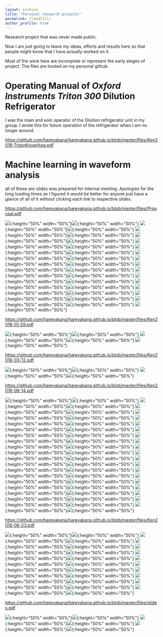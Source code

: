 ```yaml
---
layout: archive
title: "Personal research projects"
permalink: /landfill/
author_profile: true
---
```


Research project that was never made public. 

Now I am just going to leave my ideas, efforts and results here so that people might know that I have actually worked on it.

Most of the work here are incomplete or represent the early stages of project. The files are hosted on my personal github.

Operating Manual of *Oxford Instruments Triton 300* Dilution Refrigerator
====
I was the main and solo operator of the Dilution refrigerator unit in my group. I wrote this for future operation of the refrigerator when I am no longer around.

<https://github.com/hareyakana/hareyakana.github.io/blob/master/files/Ken2018-TritonKnowHow.pdf>

Machine learning in waveform analysis
=====
all of these are slides was prepared for internal meeting. Apologies for the long loading times as I figured it would be better for anyone just have a glance of all of it without clicking each link to respective slides.

<https://github.com/hareyakana/hareyakana.github.io/blob/master/files/Proposal.pdf>

![](https://raw.githubusercontent.com/hareyakana/hareyakana.github.io/master/files/Proposal-01.jpg){:height="50%" width="50%"}![](https://raw.githubusercontent.com/hareyakana/hareyakana.github.io/master/files/Proposal-02.jpg){:height="50%" width="50%"}
![](https://raw.githubusercontent.com/hareyakana/hareyakana.github.io/master/files/Proposal-03.jpg){:height="50%" width="50%"}![](https://raw.githubusercontent.com/hareyakana/hareyakana.github.io/master/files/Proposal-04.jpg){:height="50%" width="50%"}
![](https://raw.githubusercontent.com/hareyakana/hareyakana.github.io/master/files/Proposal-05.jpg){:height="50%" width="50%"}![](https://raw.githubusercontent.com/hareyakana/hareyakana.github.io/master/files/Proposal-06.jpg){:height="50%" width="50%"}
![](https://raw.githubusercontent.com/hareyakana/hareyakana.github.io/master/files/Proposal-07.jpg){:height="50%" width="50%"}![](https://raw.githubusercontent.com/hareyakana/hareyakana.github.io/master/files/Proposal-08.jpg){:height="50%" width="50%"}
![](https://raw.githubusercontent.com/hareyakana/hareyakana.github.io/master/files/Proposal-09.jpg){:height="50%" width="50%"}![](https://raw.githubusercontent.com/hareyakana/hareyakana.github.io/master/files/Proposal-10.jpg){:height="50%" width="50%"}
![](https://raw.githubusercontent.com/hareyakana/hareyakana.github.io/master/files/Proposal-11.jpg){:height="50%" width="50%"}![](https://raw.githubusercontent.com/hareyakana/hareyakana.github.io/master/files/Proposal-12.jpg){:height="50%" width="50%"}
![](https://raw.githubusercontent.com/hareyakana/hareyakana.github.io/master/files/Proposal-13.jpg){:height="50%" width="50%"}![](https://raw.githubusercontent.com/hareyakana/hareyakana.github.io/master/files/Proposal-14.jpg){:height="50%" width="50%"}
![](https://raw.githubusercontent.com/hareyakana/hareyakana.github.io/master/files/Proposal-15.jpg){:height="50%" width="50%"}![](https://raw.githubusercontent.com/hareyakana/hareyakana.github.io/master/files/Proposal-16.jpg){:height="50%" width="50%"}
![](https://raw.githubusercontent.com/hareyakana/hareyakana.github.io/master/files/Proposal-17.jpg){:height="50%" width="50%"}![](https://raw.githubusercontent.com/hareyakana/hareyakana.github.io/master/files/Proposal-18.jpg){:height="50%" width="50%"}
![](https://raw.githubusercontent.com/hareyakana/hareyakana.github.io/master/files/Proposal-19.jpg){:height="50%" width="50%"}![](https://raw.githubusercontent.com/hareyakana/hareyakana.github.io/master/files/Proposal-20.jpg){:height="50%" width="50%"}
![](https://raw.githubusercontent.com/hareyakana/hareyakana.github.io/master/files/Proposal-21.jpg){:height="50%" width="50%"}![](https://raw.githubusercontent.com/hareyakana/hareyakana.github.io/master/files/Proposal-22.jpg){:height="50%" width="50%"}
![](https://raw.githubusercontent.com/hareyakana/hareyakana.github.io/master/files/Proposal-23.jpg){:height="50%" width="50%"}![](https://raw.githubusercontent.com/hareyakana/hareyakana.github.io/master/files/Proposal-24.jpg){:height="50%" width="50%"}
![](https://raw.githubusercontent.com/hareyakana/hareyakana.github.io/master/files/Proposal-25.jpg){:height="50%" width="50%"}![](https://raw.githubusercontent.com/hareyakana/hareyakana.github.io/master/files/Proposal-26.jpg){:height="50%" width="50%"}
![](https://raw.githubusercontent.com/hareyakana/hareyakana.github.io/master/files/Proposal-27.jpg){:height="50%" width="50%"}![](https://raw.githubusercontent.com/hareyakana/hareyakana.github.io/master/files/Proposal-28.jpg){:height="50%" width="50%"}
![](https://raw.githubusercontent.com/hareyakana/hareyakana.github.io/master/files/Proposal-29.jpg){:height="50%" width="50%"}![](https://raw.githubusercontent.com/hareyakana/hareyakana.github.io/master/files/Proposal-30.jpg){:height="50%" width="50%"}
![](https://raw.githubusercontent.com/hareyakana/hareyakana.github.io/master/files/Proposal-31.jpg){:height="50%" width="50%"}

<https://github.com/hareyakana/hareyakana.github.io/blob/master/files/Ken2018-01-29.pdf>

![](https://raw.githubusercontent.com/hareyakana/hareyakana.github.io/master/files/Ken2018-01-29-1.jpg){:height="50%" width="50%"}![](https://raw.githubusercontent.com/hareyakana/hareyakana.github.io/master/files/Ken2018-01-29-2.jpg){:height="50%" width="50%"}
![](https://raw.githubusercontent.com/hareyakana/hareyakana.github.io/master/files/Ken2018-01-29-3.jpg){:height="50%" width="50%"}![](https://raw.githubusercontent.com/hareyakana/hareyakana.github.io/master/files/Ken2018-01-29-4.jpg){:height="50%" width="50%"}
![](https://raw.githubusercontent.com/hareyakana/hareyakana.github.io/master/files/Ken2018-01-29-5.jpg){:height="50%" width="50%"}


<https://github.com/hareyakana/hareyakana.github.io/blob/master/files/Ken2018-03-12.pdf>

![](https://raw.githubusercontent.com/hareyakana/hareyakana.github.io/master/files/Ken2018-03-12-1.jpg){:height="50%" width="50%"}![](https://raw.githubusercontent.com/hareyakana/hareyakana.github.io/master/files/Ken2018-03-12-2.jpg){:height="50%" width="50%"}
![](https://raw.githubusercontent.com/hareyakana/hareyakana.github.io/master/files/Ken2018-03-12-3.jpg){:height="50%" width="50%"}![](https://raw.githubusercontent.com/hareyakana/hareyakana.github.io/master/files/Ken2018-03-12-4.jpg){:height="50%" width="50%"}

<https://github.com/hareyakana/hareyakana.github.io/blob/master/files/Ken2018-06-14.pdf>

![](https://raw.githubusercontent.com/hareyakana/hareyakana.github.io/master/files/Ken2018-06-14-01.jpg){:height="50%" width="50%"}![](https://raw.githubusercontent.com/hareyakana/hareyakana.github.io/master/files/Ken2018-06-14-02.jpg){:height="50%" width="50%"}
![](https://raw.githubusercontent.com/hareyakana/hareyakana.github.io/master/files/Ken2018-06-14-03.jpg){:height="50%" width="50%"}![](https://raw.githubusercontent.com/hareyakana/hareyakana.github.io/master/files/Ken2018-06-14-04.jpg){:height="50%" width="50%"}
![](https://raw.githubusercontent.com/hareyakana/hareyakana.github.io/master/files/Ken2018-06-14-05.jpg){:height="50%" width="50%"}![](https://raw.githubusercontent.com/hareyakana/hareyakana.github.io/master/files/Ken2018-06-14-06.jpg){:height="50%" width="50%"}
![](https://raw.githubusercontent.com/hareyakana/hareyakana.github.io/master/files/Ken2018-06-14-07.jpg){:height="50%" width="50%"}![](https://raw.githubusercontent.com/hareyakana/hareyakana.github.io/master/files/Ken2018-06-14-08.jpg){:height="50%" width="50%"}
![](https://raw.githubusercontent.com/hareyakana/hareyakana.github.io/master/files/Ken2018-06-14-09.jpg){:height="50%" width="50%"}![](https://raw.githubusercontent.com/hareyakana/hareyakana.github.io/master/files/Ken2018-06-14-10.jpg){:height="50%" width="50%"}
![](https://raw.githubusercontent.com/hareyakana/hareyakana.github.io/master/files/Ken2018-06-14-11.jpg){:height="50%" width="50%"}![](https://raw.githubusercontent.com/hareyakana/hareyakana.github.io/master/files/Ken2018-06-14-12.jpg){:height="50%" width="50%"}
![](https://raw.githubusercontent.com/hareyakana/hareyakana.github.io/master/files/Ken2018-06-14-13.jpg){:height="50%" width="50%"}![](https://raw.githubusercontent.com/hareyakana/hareyakana.github.io/master/files/Ken2018-06-14-14.jpg){:height="50%" width="50%"}
![](https://raw.githubusercontent.com/hareyakana/hareyakana.github.io/master/files/Ken2018-06-14-15.jpg){:height="50%" width="50%"}![](https://raw.githubusercontent.com/hareyakana/hareyakana.github.io/master/files/Ken2018-06-14-16.jpg){:height="50%" width="50%"}
![](https://raw.githubusercontent.com/hareyakana/hareyakana.github.io/master/files/Ken2018-06-14-17.jpg){:height="50%" width="50%"}![](https://raw.githubusercontent.com/hareyakana/hareyakana.github.io/master/files/Ken2018-06-14-18.jpg){:height="50%" width="50%"}
![](https://raw.githubusercontent.com/hareyakana/hareyakana.github.io/master/files/Ken2018-06-14-19.jpg){:height="50%" width="50%"}![](https://raw.githubusercontent.com/hareyakana/hareyakana.github.io/master/files/Ken2018-06-14-20.jpg){:height="50%" width="50%"}
![](https://raw.githubusercontent.com/hareyakana/hareyakana.github.io/master/files/Ken2018-06-14-21.jpg){:height="50%" width="50%"}![](https://raw.githubusercontent.com/hareyakana/hareyakana.github.io/master/files/Ken2018-06-14-22.jpg){:height="50%" width="50%"}
![](https://raw.githubusercontent.com/hareyakana/hareyakana.github.io/master/files/Ken2018-06-14-23.jpg){:height="50%" width="50%"}![](https://raw.githubusercontent.com/hareyakana/hareyakana.github.io/master/files/Ken2018-06-14-24.jpg){:height="50%" width="50%"}
![](https://raw.githubusercontent.com/hareyakana/hareyakana.github.io/master/files/Ken2018-06-14-25.jpg){:height="50%" width="50%"}![](https://raw.githubusercontent.com/hareyakana/hareyakana.github.io/master/files/Ken2018-06-14-26.jpg){:height="50%" width="50%"}
![](https://raw.githubusercontent.com/hareyakana/hareyakana.github.io/master/files/Ken2018-06-14-27.jpg){:height="50%" width="50%"}![](https://raw.githubusercontent.com/hareyakana/hareyakana.github.io/master/files/Ken2018-06-14-28.jpg){:height="50%" width="50%"}
![](https://raw.githubusercontent.com/hareyakana/hareyakana.github.io/master/files/Ken2018-06-14-29.jpg){:height="50%" width="50%"}![](https://raw.githubusercontent.com/hareyakana/hareyakana.github.io/master/files/Ken2018-06-14-30.jpg){:height="50%" width="50%"}
![](https://raw.githubusercontent.com/hareyakana/hareyakana.github.io/master/files/Ken2018-06-14-31.jpg){:height="50%" width="50%"}![](https://raw.githubusercontent.com/hareyakana/hareyakana.github.io/master/files/Ken2018-06-14-32.jpg){:height="50%" width="50%"}
![](https://raw.githubusercontent.com/hareyakana/hareyakana.github.io/master/files/Ken2018-06-14-33.jpg){:height="50%" width="50%"}![](https://raw.githubusercontent.com/hareyakana/hareyakana.github.io/master/files/Ken2018-06-14-34.jpg){:height="50%" width="50%"}
![](https://raw.githubusercontent.com/hareyakana/hareyakana.github.io/master/files/Ken2018-06-14-35.jpg){:height="50%" width="50%"}![](https://raw.githubusercontent.com/hareyakana/hareyakana.github.io/master/files/Ken2018-06-14-36.jpg){:height="50%" width="50%"}
![](https://raw.githubusercontent.com/hareyakana/hareyakana.github.io/master/files/Ken2018-06-14-37.jpg){:height="50%" width="50%"}![](https://raw.githubusercontent.com/hareyakana/hareyakana.github.io/master/files/Ken2018-06-14-38.jpg){:height="50%" width="50%"}
![](https://raw.githubusercontent.com/hareyakana/hareyakana.github.io/master/files/Ken2018-06-14-39.jpg){:height="50%" width="50%"}![](https://raw.githubusercontent.com/hareyakana/hareyakana.github.io/master/files/Ken2018-06-14-40.jpg){:height="50%" width="50%"}

<https://github.com/hareyakana/hareyakana.github.io/blob/master/files/Ken2018-06-23.pdf>

![](https://raw.githubusercontent.com/hareyakana/hareyakana.github.io/master/files/Ken2018-06-23-01.jpg){:height="50%" width="50%"}![](https://raw.githubusercontent.com/hareyakana/hareyakana.github.io/master/files/Ken2018-06-23-02.jpg){:height="50%" width="50%"}
![](https://raw.githubusercontent.com/hareyakana/hareyakana.github.io/master/files/Ken2018-06-23-03.jpg){:height="50%" width="50%"}![](https://raw.githubusercontent.com/hareyakana/hareyakana.github.io/master/files/Ken2018-06-23-04.jpg){:height="50%" width="50%"}
![](https://raw.githubusercontent.com/hareyakana/hareyakana.github.io/master/files/Ken2018-06-23-05.jpg){:height="50%" width="50%"}![](https://raw.githubusercontent.com/hareyakana/hareyakana.github.io/master/files/Ken2018-06-23-06.jpg){:height="50%" width="50%"}
![](https://raw.githubusercontent.com/hareyakana/hareyakana.github.io/master/files/Ken2018-06-23-07.jpg){:height="50%" width="50%"}![](https://raw.githubusercontent.com/hareyakana/hareyakana.github.io/master/files/Ken2018-06-23-08.jpg){:height="50%" width="50%"}
![](https://raw.githubusercontent.com/hareyakana/hareyakana.github.io/master/files/Ken2018-06-23-09.jpg){:height="50%" width="50%"}![](https://raw.githubusercontent.com/hareyakana/hareyakana.github.io/master/files/Ken2018-06-23-10.jpg){:height="50%" width="50%"}
![](https://raw.githubusercontent.com/hareyakana/hareyakana.github.io/master/files/Ken2018-06-23-11.jpg){:height="50%" width="50%"}![](https://raw.githubusercontent.com/hareyakana/hareyakana.github.io/master/files/Ken2018-06-23-12.jpg){:height="50%" width="50%"}
![](https://raw.githubusercontent.com/hareyakana/hareyakana.github.io/master/files/Ken2018-06-23-13.jpg){:height="50%" width="50%"}![](https://raw.githubusercontent.com/hareyakana/hareyakana.github.io/master/files/Ken2018-06-23-14.jpg){:height="50%" width="50%"}
![](https://raw.githubusercontent.com/hareyakana/hareyakana.github.io/master/files/Ken2018-06-23-15.jpg){:height="50%" width="50%"}![](https://raw.githubusercontent.com/hareyakana/hareyakana.github.io/master/files/Ken2018-06-23-16.jpg){:height="50%" width="50%"}
![](https://raw.githubusercontent.com/hareyakana/hareyakana.github.io/master/files/Ken2018-06-23-17.jpg){:height="50%" width="50%"}![](https://raw.githubusercontent.com/hareyakana/hareyakana.github.io/master/files/Ken2018-06-23-18.jpg){:height="50%" width="50%"}
![](https://raw.githubusercontent.com/hareyakana/hareyakana.github.io/master/files/Ken2018-06-23-19.jpg){:height="50%" width="50%"}![](https://raw.githubusercontent.com/hareyakana/hareyakana.github.io/master/files/Ken2018-06-23-20.jpg){:height="50%" width="50%"}
![](https://raw.githubusercontent.com/hareyakana/hareyakana.github.io/master/files/Ken2018-06-23-21.jpg){:height="50%" width="50%"}![](https://raw.githubusercontent.com/hareyakana/hareyakana.github.io/master/files/Ken2018-06-23-22.jpg){:height="50%" width="50%"}

<https://github.com/hareyakana/hareyakana.github.io/blob/master/files/slides.pdf>

![](https://raw.githubusercontent.com/hareyakana/hareyakana.github.io/master/files/slides-1.jpg){:height="50%" width="50%"}![](https://raw.githubusercontent.com/hareyakana/hareyakana.github.io/master/files/slides-2.jpg){:height="50%" width="50%"}
![](https://raw.githubusercontent.com/hareyakana/hareyakana.github.io/master/files/slides-3.jpg){:height="50%" width="50%"}![](https://raw.githubusercontent.com/hareyakana/hareyakana.github.io/master/files/slides-4.jpg){:height="50%" width="50%"}
![](https://raw.githubusercontent.com/hareyakana/hareyakana.github.io/master/files/slides-5.jpg){:height="50%" width="50%"}![](https://raw.githubusercontent.com/hareyakana/hareyakana.github.io/master/files/slides-6.jpg){:height="50%" width="50%"}
